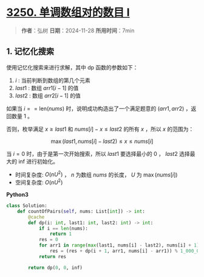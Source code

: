 # [3250. 单调数组对的数目 I](https://leetcode.cn/problems/find-the-count-of-monotonic-pairs-i/description/)

> **作者**：弘树
> **日期**：2024-11-28
> **所用时间**：7min

## 1. 记忆化搜索

使用记忆化搜索来进行求解，其中 dp 函数的参数如下：

1. $i$ : 当前判断到数组的第几个元素
2. $last1$ : 数组 $arr1[i - 1]$ 的值
3. $last2$ : 数组 $arr2[i - 1]$ 的值

如果当 $i == \text{len}(nums)$ 时，说明成功构造出了一个满足题意的 $(arr1, arr2)$ ，返回数量 $1$ 。

否则，枚举满足 $x \geq last1$ 和 $nums[i] - x \leq last2$ 的所有 $x$ ，所以 $x$ 的范围为：

$$
    \max(last1, nums[i] - last2) \leq x \leq nums[i]
$$

当 $i = 0$ 时，由于是第一次开始搜索，所以 $last1$ 要选择最小的 $0$ ， $last2$ 选择最大的 inf 进行初始化。

- 时间复杂度: $O(nU^2)$ ， $n$ 为数组 $nums$ 的长度， $U$ 为 $\max(nums[i])$
- 空间复杂度: $O(nU^2)$

**Python3**

```python
class Solution:
    def countOfPairs(self, nums: List[int]) -> int:
        @cache
        def dp(i: int, last1: int, last2: int) -> int:
            if i == len(nums):
                return 1
            res = 0
            for arr1 in range(max(last1, nums[i] - last2), nums[i] + 1):
                res = (res + dp(i + 1, arr1, nums[i] - arr1)) % 1_000_000_007
            return res

        return dp(0, 0, inf)
```